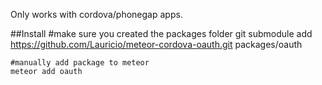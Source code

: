 Only works with cordova/phonegap apps.

##Install
    #make sure you created the packages folder
    git submodule add https://github.com/Lauricio/meteor-cordova-oauth.git packages/oauth
    
    #manually add package to meteor
    meteor add oauth